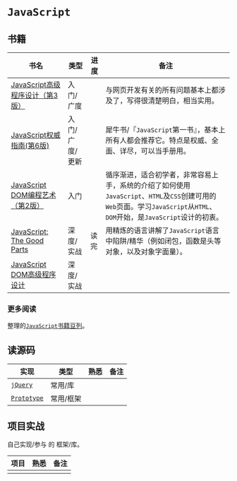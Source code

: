 `JavaScript`
===================

书籍
------------------

书名  | 类型 | 进度  | 备注
---- | ---- | ---- | ----
[JavaScript高级程序设计（第3版）](http://book.douban.com/subject/10546125/) | 入门/广度 | | 与网页开发有关的所有问题基本上都涉及了，写得很清楚明白，相当实用。
[JavaScript权威指南(第6版)](http://book.douban.com/subject/10549733/) | 入门/广度/更新 | | 犀牛书/『`JavaScript`第一书』，基本上所有人都会推荐它。特点是权威、全面、详尽，可以当手册用。
[JavaScript DOM编程艺术 （第2版）](http://book.douban.com/subject/6038371/) | 入门 | | 循序渐进，适合初学者，非常容易上手，系统的介绍了如何使用`JavaScript`、`HTML`及`CSS`创建可用的`Web`页面。学习`JavaScript`从`HTML`、`DOM`开始，是`JavaScript`设计的初衷。
[JavaScript: The Good Parts](http://book.douban.com/subject/2994925/) | 深度/实战 | 读完 | 用精炼的语言讲解了`JavaScript`语言中陷阱/精华（例如闭包，函数是头等对象，以及对象字面量）。
[JavaScript DOM高级程序设计](http://book.douban.com/subject/3082278/) | 深度/实战 | | 

### 更多阅读

整理的[`JavaScript`书籍豆列](http://www.douban.com/doulist/39402755/)。

读源码
------------------

实现  | 类型 | 熟悉  | 备注
---- | ---- | ---- | ----
[`jQuery`](http://jquery.com/) | 常用/库 | |
[`Prototype`](http://www.prototypejs.org/) | 常用/框架 | |

项目实战
------------------

自己实现/参与 的 框架/库。

项目  | 熟悉  | 备注
---- | ---- | ----
 | |
